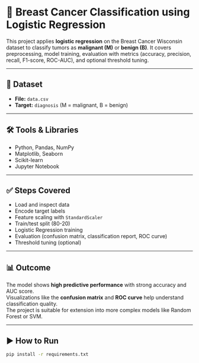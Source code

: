 # 🧠 Breast Cancer Classification using Logistic Regression

This project applies **logistic regression** on the Breast Cancer Wisconsin dataset to classify tumors as **malignant (M)** or **benign (B)**. It covers preprocessing, model training, evaluation with metrics (accuracy, precision, recall, F1-score, ROC-AUC), and optional threshold tuning.

---

## 📁 Dataset
- **File:** `data.csv`
- **Target:** `diagnosis` (M = malignant, B = benign)

---

## 🛠️ Tools & Libraries
- Python, Pandas, NumPy  
- Matplotlib, Seaborn  
- Scikit-learn  
- Jupyter Notebook

---

## ✅ Steps Covered
- Load and inspect data
- Encode target labels
- Feature scaling with `StandardScaler`
- Train/test split (80-20)
- Logistic Regression training
- Evaluation (confusion matrix, classification report, ROC curve)
- Threshold tuning (optional)

---

## 📊 Outcome
The model shows **high predictive performance** with strong accuracy and AUC score.  
Visualizations like the **confusion matrix** and **ROC curve** help understand classification quality.  
The project is suitable for extension into more complex models like Random Forest or SVM.

---

## ▶️ How to Run
```bash
pip install -r requirements.txt

